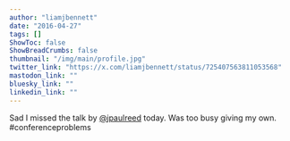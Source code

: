 ```yaml
---
author: "liamjbennett"
date: "2016-04-27"
tags: []
ShowToc: false
ShowBreadCrumbs: false
thumbnail: "/img/main/profile.jpg"
twitter_link: "https://x.com/liamjbennett/status/725407563811053568"
mastodon_link: ""
bluesky_link: ""
linkedin_link: ""
---
```


Sad I missed the talk by [@jpaulreed](https://x.com/jpaulreed) today. Was too busy giving my own. #conferenceproblems

